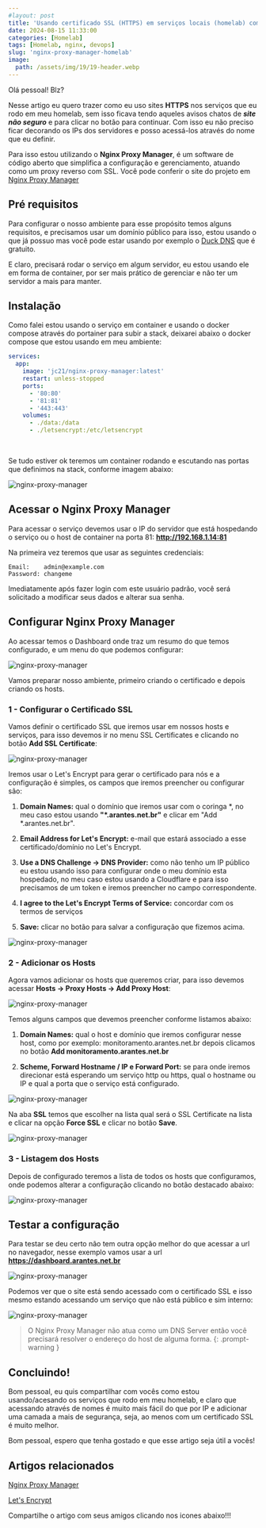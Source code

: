 ```yaml
---
#layout: post
title: 'Usando certificado SSL (HTTPS) em serviços locais (homelab) com Nginx Proxy Manager' 
date: 2024-08-15 11:33:00
categories: [Homelab]
tags: [Homelab, nginx, devops]
slug: 'nginx-proxy-manager-homelab'
image:
  path: /assets/img/19/19-header.webp
---
```


Olá pessoal! Blz?

Nesse artigo eu quero trazer como eu uso sites **HTTPS** nos serviços que eu rodo em meu homelab, sem isso ficava tendo aqueles avisos chatos de ***site não seguro*** e para clicar no botão para continuar. Com isso eu não preciso ficar decorando os IPs dos servidores e posso acessá-los através do nome que eu definir.

Para isso estou utilizando o **Nginx Proxy Manager**, é um software de código aberto que simplifica a configuração e gerenciamento, atuando como um proxy reverso com SSL. Você pode conferir o site do projeto em <a href="https://nginxproxymanager.com/" target="_blank">Nginx Proxy Manager</a> 

## Pré requisitos

Para configurar o nosso ambiente para esse propósito temos alguns requisitos, e precisamos usar um domínio público para isso, estou usando o que já possuo mas você pode estar usando por exemplo o <a href="https://www.duckdns.org/" target="_blank">Duck DNS</a> que é gratuito.

E claro, precisará rodar o serviço em algum servidor, eu estou usando ele em forma de container, por ser mais prático de gerenciar e não ter um servidor a mais para manter.

## Instalação

Como falei estou usando o serviço em container e usando o docker compose através do portainer para subir a stack, deixarei abaixo o docker compose que estou usando em meu ambiente:

```yaml
services:
  app:
    image: 'jc21/nginx-proxy-manager:latest'
    restart: unless-stopped
    ports:
      - '80:80'
      - '81:81'
      - '443:443'
    volumes:
      - ./data:/data
      - ./letsencrypt:/etc/letsencrypt
```
<br>

Se tudo estiver ok teremos um container rodando e escutando nas portas que definimos na stack, conforme imagem abaixo:

![nginx-proxy-manager](/assets/img/19/01.png)

## Acessar o Nginx Proxy Manager

Para acessar o serviço devemos usar o IP do servidor que está hospedando o serviço ou o host de container na porta 81: **http://192.168.1.14:81**

Na primeira vez teremos que usar as seguintes credenciais:

```
Email:    admin@example.com
Password: changeme
```

Imediatamente após fazer login com este usuário padrão, você será solicitado a modificar seus dados e alterar sua senha.

## Configurar Nginx Proxy Manager

Ao acessar temos o Dashboard onde traz um resumo do que temos configurado, e um menu do que podemos configurar:

![nginx-proxy-manager](/assets/img/19/02.png)

Vamos preparar nosso ambiente, primeiro criando o certificado e depois criando os hosts.

### 1 - Configurar o Certificado SSL

Vamos definir o certificado SSL que iremos usar em nossos hosts e serviços, para isso devemos ir no menu SSL Certificates e clicando no botão **Add SSL Certificate**:

![nginx-proxy-manager](/assets/img/19/03.png)

Iremos usar o Let's Encrypt para gerar o certificado para nós e a configuração é simples, os campos que iremos preencher ou configurar são:

1. **Domain Names:** qual o domínio que iremos usar com o coringa *, no meu caso estou usando **"\*.arantes.net.br"** e clicar em "Add *.arantes.net.br".

2. **Email Address for Let's Encrypt:** e-mail que estará associado a esse certificado/domínio no Let's Encrypt.

3. **Use a DNS Challenge -> DNS Provider:** como não tenho um IP público eu estou usando isso para configurar onde o meu domínio esta hospedado, no meu caso estou usando a Cloudflare e para isso precisamos de um token e iremos preencher no campo correspondente.

4. **I agree to the Let's Encrypt Terms of Service:** concordar com os termos de serviços

5. **Save:** clicar no botão para salvar a configuração que fizemos acima.

![nginx-proxy-manager](/assets/img/19/04.png)

### 2 - Adicionar os Hosts

Agora vamos adicionar os hosts que queremos criar, para isso devemos acessar **Hosts -> Proxy Hosts -> Add Proxy Host**:

![nginx-proxy-manager](/assets/img/19/05.png)

Temos alguns campos que devemos preencher conforme listamos abaixo:

1. **Domain Names:** qual o host e domínio que iremos configurar nesse host, como por exemplo: monitoramento.arantes.net.br depois clicamos no botão **Add monitoramento.arantes.net.br**

2. **Scheme, Forward Hostname / IP e Forward Port:** se para onde iremos direcionar está esperando um serviço http ou https, qual o hostname ou IP e qual a porta que o serviço está configurado.

![nginx-proxy-manager](/assets/img/19/06.png)

Na aba **SSL** temos que escolher na lista qual será o SSL Certificate na lista e clicar na opção **Force SSL** e clicar no botão **Save**.

![nginx-proxy-manager](/assets/img/19/07.png)

### 3 - Listagem dos Hosts

Depois de configurado teremos a lista de todos os hosts que configuramos, onde podemos alterar a configuração clicando no botão destacado abaixo:

![nginx-proxy-manager](/assets/img/19/08.png)

## Testar a configuração

Para testar se deu certo não tem outra opção melhor do que acessar a url no navegador, nesse exemplo vamos usar a url **https://dashboard.arantes.net.br**

![nginx-proxy-manager](/assets/img/19/09.png)

Podemos ver que o site está sendo acessado com o certificado SSL e isso mesmo estando acessando um serviço que não está público e sim interno:

![nginx-proxy-manager](/assets/img/19/10.png)

> O Nginx Proxy Manager não atua como um DNS Server então você precisará resolver o endereço do host de alguma forma.
{: .prompt-warning }

## Concluindo!

Bom pessoal, eu quis compartilhar com vocês como estou usando/acesando os serviços que rodo em meu homelab, e claro que acessando através de nomes é muito mais fácil do que por IP e adicionar uma camada a mais de segurança, seja, ao menos com um certificado SSL é muito melhor.

Bom pessoal, espero que tenha gostado e que esse artigo seja útil a vocês!

## Artigos relacionados

<a href="https://nginxproxymanager.com/" target="_blank">Nginx Proxy Manager</a>

<a href="https://letsencrypt.org/" target="_blank">Let's Encrypt </a> 


Compartilhe o artigo com seus amigos clicando nos icones abaixo!!!
